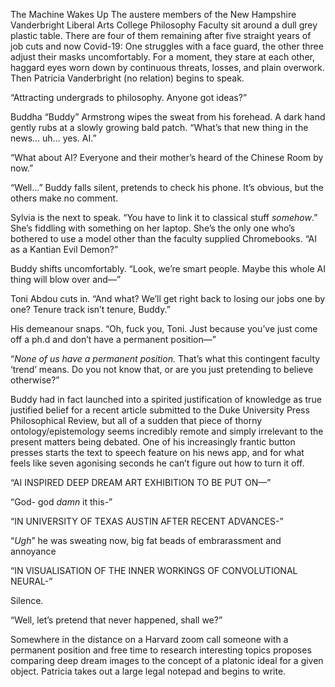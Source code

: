 The Machine Wakes Up
The austere members of the New Hampshire Vanderbright Liberal Arts College Philosophy Faculty sit around a dull grey plastic table. There are four of them remaining after five straight years of job cuts and now Covid-19: One struggles with a face guard, the other three adjust their masks uncomfortably. For a moment, they stare at each other, haggard eyes worn down by continuous threats, losses, and plain overwork. Then Patricia Vanderbright (no relation) begins to speak.

“Attracting undergrads to philosophy. Anyone got ideas?”

Buddha “Buddy” Armstrong wipes the sweat from his forehead. A dark hand gently rubs at a slowly growing bald patch. “What’s that new thing in the news… uh… yes. AI.”

“What about AI? Everyone and their mother’s heard of the Chinese Room by now.”

“Well…” Buddy falls silent, pretends to check his phone. It’s obvious, but the others make no comment. 

Sylvia is the next to speak. “You have to link it to classical stuff *somehow*.” She’s fiddling with something on her laptop. She’s the only one who’s bothered to use a model other than the faculty supplied Chromebooks. “AI as a Kantian Evil Demon?”

Buddy shifts uncomfortably. “Look, we’re smart people. Maybe this whole AI thing will blow over and—”

Toni Abdou cuts in. “And what? We’ll get right back to losing our jobs one by one? Tenure track isn’t tenure, Buddy.”

His demeanour snaps. “Oh, fuck you, Toni. Just because you’ve just come off a ph.d and don’t have a permanent position—”

“*None of us have a permanent position.* That’s what this contingent faculty ‘trend’ means. Do you not know that, or are you just pretending to believe otherwise?”

Buddy had in fact launched into a spirited justification of knowledge as true justified belief for a recent article submitted to the Duke University Press Philosophical Review, but all of a sudden that piece of thorny ontology/epistemology seems incredibly remote and simply irrelevant to the present matters being debated. One of his increasingly frantic button presses starts the text to speech feature on his news app, and for what feels like seven agonising seconds he can’t figure out how to turn it off.

“AI INSPIRED DEEP DREAM ART EXHIBITION TO BE PUT ON—”

“God- god *damn* it this-”

“IN UNIVERSITY OF TEXAS AUSTIN AFTER RECENT ADVANCES-”

“*Ugh*” he was sweating now, big fat beads of embrarassment and annoyance

“IN VISUALISATION OF THE INNER WORKINGS OF CONVOLUTIONAL NEURAL-”

Silence.

“Well, let’s pretend that never happened, shall we?” 

Somewhere in the distance on a Harvard zoom call someone with a permanent position and free time to research interesting topics proposes comparing deep dream images to the concept of a platonic ideal for a given object. Patricia takes out a large legal notepad and begins to write.
